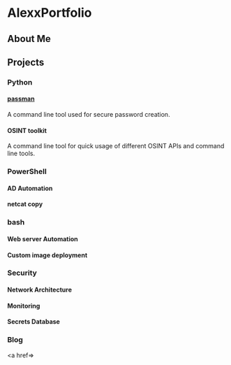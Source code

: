 # AlexxPortfolio


## About Me

## Projects

### Python
#### <a href=https://github.com/technispex-codes/passman>passman</a>
A command line tool used for secure password creation.

#### OSINT toolkit
A command line tool for quick usage of different OSINT APIs and command line tools.

### PowerShell
#### AD Automation
#### netcat copy

### bash
#### Web server Automation
#### Custom image deployment

### Security
#### Network Architecture
#### Monitoring
#### Secrets Database

### Blog
<a href=></a>

